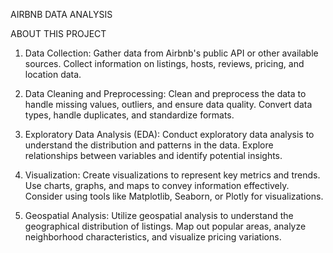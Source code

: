 AIRBNB DATA ANALYSIS

ABOUT THIS PROJECT

1. Data Collection:
Gather data from Airbnb's public API or other available sources. Collect information on listings, hosts, reviews, pricing, and location data.

2. Data Cleaning and Preprocessing:
Clean and preprocess the data to handle missing values, outliers, and ensure data quality. Convert data types, handle duplicates, and standardize formats.

3. Exploratory Data Analysis (EDA):
Conduct exploratory data analysis to understand the distribution and patterns in the data. Explore relationships between variables and identify potential insights.

4. Visualization:
Create visualizations to represent key metrics and trends. Use charts, graphs, and maps to convey information effectively. Consider using tools like Matplotlib, Seaborn, or Plotly for visualizations.

5. Geospatial Analysis:
Utilize geospatial analysis to understand the geographical distribution of listings. Map out popular areas, analyze neighborhood characteristics, and visualize pricing variations.
